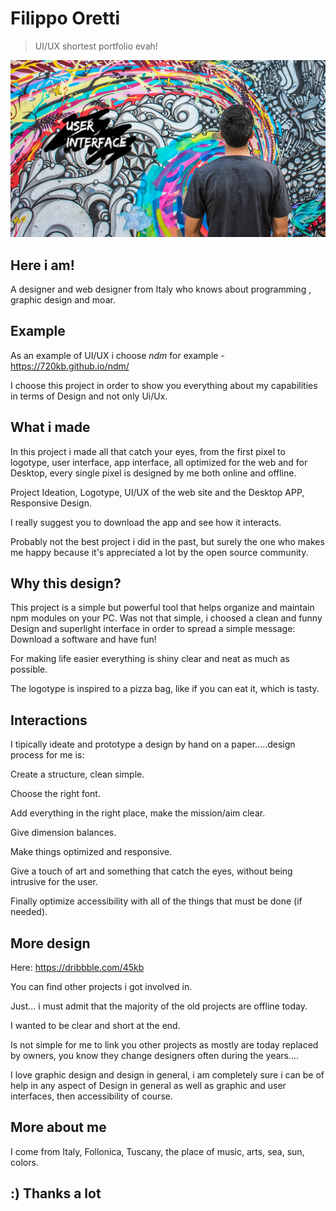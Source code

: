 # Filippo Oretti
> UI/UX shortest portfolio evah!
<img src="https://github.com/45kb/hello-google/blob/main/1398884-fbd93f542ee04e82bb22dc252ba01329%20(1).png?raw=true"/>

## Here i am!

A designer and web designer from Italy who knows about programming , graphic design and moar.

## Example

As an example of UI/UX i choose *ndm* for example - https://720kb.github.io/ndm/

I choose this project in order to show you everything about my capabilities in terms of Design and not only Ui/Ux.

## What i made

In this project i made all that catch your eyes, from the first pixel to logotype, user interface, app interface, all optimized for the web and for Desktop, every single pixel is designed by me both online and offline.

Project Ideation,
Logotype,
UI/UX of the web site and the Desktop APP,
Responsive Design.

I really suggest you to download the app and see how it interacts.

Probably not the best project i did in the past, but surely the one who makes me happy because it's appreciated a lot by the open source community.

## Why this design?

This project is a simple but powerful tool that helps organize and maintain npm modules on your PC.
Was not that simple, i choosed a clean and funny Design and superlight interface in order to spread a simple message: Download a software and have fun!

For making life easier everything is shiny clear and neat as much as possible.

The logotype is inspired to a pizza bag, like if you can eat it, which is tasty.

## Interactions

I tipically ideate and prototype a design by hand on a paper.....design process for me is:

Create a structure, clean simple.

Choose the right font.

Add everything in the right place, make the mission/aim clear. 

Give dimension balances.

Make things optimized and responsive.

Give a touch of art and something that catch the eyes, without being intrusive for the user.

Finally optimize accessibility with all of the things that must be done (if needed).

## More design

Here: 
https://dribbble.com/45kb 

You can find other projects i got involved in.

Just... i must admit that the majority of the old projects are offline today.

I wanted to be clear and short at the end.

Is not simple for me to link you other projects as mostly are today replaced by owners, you know they change designers often during the years....

I love graphic design and design in general, i am completely sure i can be of help in any aspect of Design in general as well as graphic and user interfaces, then accessibility of course.

## More about me

I come from Italy, Follonica, Tuscany, the place of music, arts, sea, sun, colors.

## :) Thanks a lot




